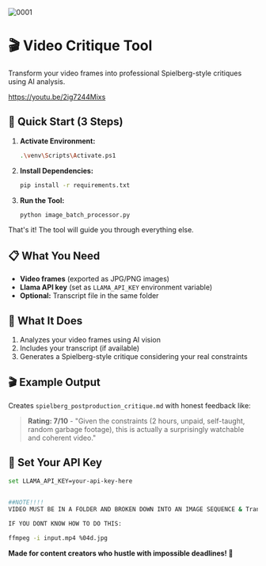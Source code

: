 
![0001](https://github.com/user-attachments/assets/1335a238-d146-45b8-9aa7-47cd54c2b0bf)

# 🎬 Video Critique Tool

Transform your video frames into professional Spielberg-style critiques using AI analysis.

https://youtu.be/2ig7244Mixs

## 🚀 Quick Start (3 Steps)

1. **Activate Environment:**
   ```bash
   .\venv\Scripts\Activate.ps1
   ```

2. **Install Dependencies:**
   ```bash
   pip install -r requirements.txt
   ```

3. **Run the Tool:**
   ```bash
   python image_batch_processor.py
   ```

That's it! The tool will guide you through everything else.

## 📋 What You Need

- **Video frames** (exported as JPG/PNG images)
- **Llama API key** (set as `LLAMA_API_KEY` environment variable)
- **Optional:** Transcript file in the same folder

## 🎯 What It Does

1. Analyzes your video frames using AI vision
2. Includes your transcript (if available)
3. Generates a Spielberg-style critique considering your real constraints

## 🎬 Example Output

Creates `spielberg_postproduction_critique.md` with honest feedback like:

> **Rating: 7/10** - "Given the constraints (2 hours, unpaid, self-taught, random garbage footage), this is actually a surprisingly watchable and coherent video."

## 🔧 Set Your API Key

```bash
set LLAMA_API_KEY=your-api-key-here


##NOTE!!!!
VIDEO MUST BE IN A FOLDER AND BROKEN DOWN INTO AN IMAGE SEQUENCE & Transcript (if you have whisper locally or via an api)

IF YOU DONT KNOW HOW TO DO THIS:

ffmpeg -i input.mp4 %04d.jpg 

```

**Made for content creators who hustle with impossible deadlines! 🎯**
